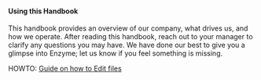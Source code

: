 #### Using this Handbook
This handbook provides an overview of our company, what drives us, and how we operate. After reading this handbook, reach out to your manager to clarify any questions you may have. We have done our best to give you a glimpse into Enzyme; let us know if you feel something is missing. 

HOWTO: [Guide on how to Edit files](https://help.github.com/en/github/managing-files-in-a-repository/editing-files-in-your-repository)
